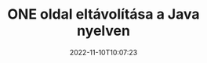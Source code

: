 ---
############################# Static ############################
layout: "auto-gen-merger"
date: 2022-11-10T10:07:23
draft: false
otherformats: ott pdf pps ppsx ppt pptx rtf tex vdx vsdm vsdx vssm vssx vstm vstx vsx

############################# Head ############################
head_title: "Távolítsa el az ONE oldalt a Java programból"
head_description: "Távolítson el vagy töröljön egyetlen oldalt vagy oldalgyűjteményt egy ONE fájlból a Java alkalmazásban az oldalak sorrendjének megfordításával a dokumentumok egyesítése API használatával."

############################# Header ############################
title: "ONE oldal eltávolítása a Java nyelven"
description: "Távolítsa el a néhány soros Java kódot tartalmazó ONE oldalt."
bg_image: "https://cms.admin.containerize.com/templates/aspose/App_Themes/V3/images/bg/header1.png"
bg_overlay: false
button:
    enable: true
    icon: "fas fa-arrow-down"
    label: "Ingyenes próbaverzió letöltése"
    link: "https://downloads.groupdocs.com/merger/java"

############################# SubMenu ############################
submenu:
    enable: true

    left:
        img_alt: "GroupDocs.Merger for Java"
        image: "https://cms.admin.containerize.com/templates/groupdocs/images/product-logos/90x90-noborder/groupdocs-merger-java.png"
        product: "GroupDocs.Merger"
        platform: "Java"

    middle:
        button:

            # button loop
            - link: "https://apireference.groupdocs.com/merger/java"
              text: "API-referencia"

            # button loop
            - link: "https://github.com/groupdocs-merger"
              text: "Kódpéldák"

            # button loop
            - link: "https://products.groupdocs.app/merger/family"
              text: "Élő demók"

            # button loop
            - link: "https://purchase.groupdocs.com/pricing/merger/java"
              text: "Árazás"

    right:
        link_download: "https://downloads.groupdocs.com/merger"
        link_learn: "https://docs.groupdocs.com/merger/java"
        link_buy: "https://purchase.groupdocs.com"

############################# About ############################
about:
    enable: true
    title: "A GroupDocs.Merger for Java API-ról"
    content: |
        A [GroupDocs.Merger for Java](/hu/merger/java/) egyszerű megoldást kínál számos dokumentumformátum biztonságos egyesítésére és felosztására, beleértve a PDF, Microsoft Office (Word, Excel, PowerPoint) , OneNote), OpenDocument, HTML, képek és sok más a Java alkalmazásokon belül. A kód néhány sorának hozzáadásával számos dokumentumműveletet hajthat végre, például mozgathatja, eltávolíthatja, elforgathatja, cserélheti, kivonhatja vagy módosíthatja az oldalak tájolását a dokumentumokon belül. A dokumentumok egyesítési API támogatja a dokumentumoldalak előnézetének képként történő megtekintését is a dokumentum szerkezetének, formázásának és tartalmának elemzéséhez.
        
        A GroupDocs.Merger API megfelelő választás olyan vállalati megoldásokhoz, amelyekhez fájloldal-eltávolító funkciókra van szükség. Ezek az API-k jól támogatottak minden nagyobb operációs rendszeren és platformon, beleértve a J2SE 7.0 (1.7), J2SE 8.0 (1.8), Java 10-t is.

############################# Steps ############################
steps:
    enable: true
    title_left: "Távolítsa el a(z) ONE fájloldalakat a(z) Java termékből"
    content_left: |
        A [GroupDocs.Merger for Java](/hu/merger/java/) megkönnyíti a Java fejlesztői számára, hogy egyetlen vagy több oldalt töröljenek egy ONE-on belül néhány egyszerű lépés végrehajtásával.
        
        * Inicializálja a **RemoveOptions** elemet az eltávolítandó oldalszámokkal.
        * Hozzon létre új példányt az **Merger**-ból, és adja meg a forrásdokumentum elérési útját konstruktor paraméterként.
        * Hívja a **removePages** parancsot, és adja át a **RemoveOptions** objektumot.
        * Hívja a **save** parancsot, és adja meg a fájl elérési útját az eredményül kapott dokumentum mentéséhez.

    title_right: "rendszerkövetelmények"
    content_right: |
        A GroupDocs.Merger for Java API-k minden nagyobb platformon és operációs rendszeren támogatottak. Mielőtt végrehajtaná az alábbi kódot, győződjön meg arról, hogy a következő előfeltételek telepítve vannak a rendszeren.

        * Operációs rendszerek: Microsoft Windows, Linux, MacOS
        * Fejlesztési környezetek: NetBeans, IntelliJ IDEA, Eclipse
        * Keretrendszerek: J2SE 7.0 (1.7), J2SE 8.0 (1.8), Java 10
        * Töltse le a(z) GroupDocs.Merger for Java legújabb verzióját innen: [Maven](https://repository.groupdocs.com/webapp/#/artifacts/browse/tree/General/repo/com/groupdocs/groupdocs-merger)
         
    code: |
     {{% merger/additional-styles %}}
     {{< merger/code-merger title="Hogyan távolítsunk el ONE fájloldalakat a Java példakóddal">}}

        ```java    
        // Távolítsa el az ONE fájloldalakat a GroupDocs.Merger API segítségével
        // Inicializálja a RemoveOptions osztályt a kiválasztott oldalszámokkal
        RemoveOptions removeOptions = new RemoveOptions(new int[] { 3, 6 });

        // Példányos egyesülés a bemeneti ONE dokumentummal
        Merger merger = new Merger("input.one");

        // Hívja meg a removePages metódust, és adja át neki a RemoveOptions objektumot
        merger.removePages(removeOptions);
    
        // Hívja meg a mentési metódust, és adja meg a kívánt fájl elérési utat a kimeneti dokumentum mentéséhez
        merger.save("output.one");
        ```
     {{< /merger/code-merger >}}

############################# Demos ############################
demos:
    enable: true
    title: "Élő bemutatók – Távolítsa el az ONE oldalakat online"
    content: |
       Távolítsa el az ONE fájloldalakat azonnal a [GroupDocs.Merger Live Demos](https://products.groupdocs.app/splitter/remove-pages/one) webhely meglátogatásával.
       Az élő demónak a következő előnyei vannak.
        
############################# About Formats ############################
about_formats:
    enable: true

############################# More Formats ############################
more_formats:
    enable: true
    title: "Távolítsa el az oldalakat más dokumentumformátumokból"
    content: |
        A Java dokumentálja az összevonási és felosztási API-t fájlformátumokhoz és képekhez. Távolítson el néhány népszerű fájlformátumot az alábbiak szerint.

############################# Back to top ###############################
back_to_top:
    enable: true
---